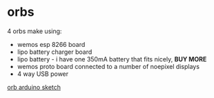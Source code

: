 # orbs

4 orbs make using:

* wemos esp 8266 board
* lipo battery charger board
* lipo battery - i have one 350mA battery that fits nicely, **BUY MORE**
* wemos proto board connected to a number of noepixel displays
* 4 way USB power


[orb arduino sketch](../src/wemos/wemos_orb/wemos_orb.ino)